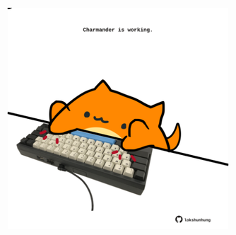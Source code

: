 <!-- built at 11/04/2024, 02:08:18 UTC -->
<p align="center">
  <img width="500" height="500" src="./ReadmeImage.svg">
</p>
